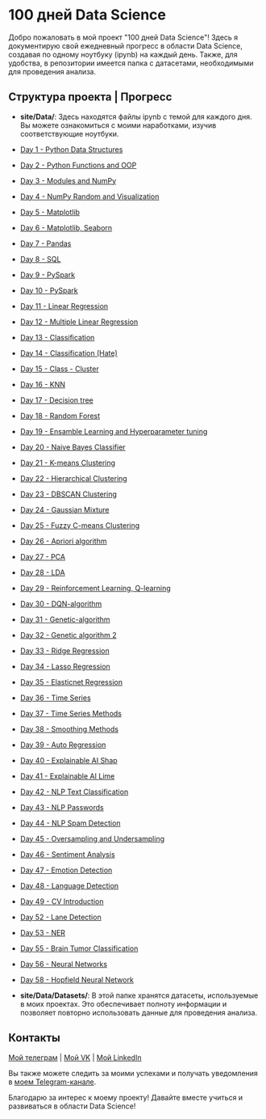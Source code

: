 # 100 дней Data Science

Добро пожаловать в мой проект "100 дней Data Science"! Здесь я документирую свой ежедневный прогресс в области Data Science, создавая по одному ноутбуку (ipynb) на каждый день. Также, для удобства, в репозитории имеется папка с датасетами, необходимыми для проведения анализа.

## Структура проекта | Прогресс

- **site/Data/**: Здесь находятся файлы ipynb с темой для каждого дня. Вы можете ознакомиться с моими наработками, изучив соответствующие ноутбуки.

- [Day 1 - Python Data Structures](site/Data/Day%201%20-%20Python%20Data%20Structures.ipynb)
- [Day 2 - Python Functions and OOP](site/Data/Day%202%20-%20Python%20Functions%20and%20OOP.ipynb)
- [Day 3 - Modules and NumPy](site/Data/Day%203%20-%20Modules%20and%20NumPy.ipynb)
- [Day 4 - NumPy Random and Visualization](site/Data/Day%204%20-%20NumPy%20Random%20and%20Visualization.ipynb)
- [Day 5 - Matplotlib](site/Data/Day%205%20-%20Matplotlib.ipynb)
- [Day 6 - Matplotlib, Seaborn](site/Data/Day%206%20-%20Matplotlib%2C%20Seaborn.ipynb)
- [Day 7 - Pandas](site/Data/Day%207%20-%20Pandas.ipynb)
- [Day 8 - SQL](site/Data/Day%208%20-%20SQL.ipynb)
- [Day 9 - PySpark](site/Data/Day%209%20-%20PySpark.ipynb)
- [Day 10 - PySpark](site/Data/Day%2010%20-%20PySpark.ipynb)
- [Day 11 - Linear Regression](site/Data/Day%2011%20-%20Linear%20Regression.ipynb)
- [Day 12 - Multiple Linear Regression](site/Data/Day%2012%20-%20Multiple%20Linear%20Regression.ipynb)
- [Day 13 - Classification](site/Data/Day%2013%20-%20Classification.ipynb)
- [Day 14 - Classification (Hate)](site/Data/Day%2014%20-%20Classification%20(Hate).ipynb)
- [Day 15 - Class - Cluster](site/Data/Day%2015%20-%20Class%20-%20Cluster.ipynb)
- [Day 16 - KNN](site/Data/Day%2016%20-%20KNN.ipynb)
- [Day 17 - Decision tree](site/Data/Day%2017%20-%20Decision%20tree.ipynb)
- [Day 18 - Random Forest](site/Data/Day%2018%20-%20Random%20Forest.ipynb)
- [Day 19 - Ensamble Learning and Hyperparameter tuning](site/Data/Day%2019%20-%20Ensamble%20Learning%20and%20Hyperparameter%20tuning.ipynb)
- [Day 20 - Naive Bayes Classifier](site/Data/Day%2020%20-%20Naive%20Bayes%20Classifier.ipynb)
- [Day 21 - K-means Clustering](site/Data/Day%2021%20-%20K-means%20Clustering.ipynb)
- [Day 22 - Hierarchical Clustering](site/Data/Day%2022%20-%20Hierarchical%20Clustering.ipynb)
- [Day 23 - DBSCAN Clustering](site/Data/Day%2023%20-%20DBSCAN%20Clustering.ipynb)
- [Day 24 - Gaussian Mixture](site/Data/Day%2024%20-%20Gaussian%20Mixture.ipynb)
- [Day 25 - Fuzzy C-means Clustering](site/Data/Day%2025%20-%20Fuzzy%20C-means%20Clustering.ipynb)
- [Day 26 - Apriori algorithm](site/Data/Day%2026%20-%20Apriori%20algorithm.ipynb)
- [Day 27 - PCA](site/Data/Day%2027%20-%20PCA.ipynb)
- [Day 28 - LDA](site/Data/Day%2028%20-%20LDA.ipynb)
- [Day 29 - Reinforcement Learning, Q-learning](site/Data/Day%2029%20-%20Reinforcement%20Learning%2C%20Q-learning.ipynb)
- [Day 30 - DQN-algorithm](site/Data/Day%2030%20-%20DQN-algorithm.ipynb)
- [Day 31 - Genetic-algorithm](site/Data/Day%2031%20-%20Genetic-algorithm.ipynb)
- [Day 32 - Genetic algorithm 2](site/Data/Day%2032%20-%20Genetic%20algorithm%202.ipynb)
- [Day 33 - Ridge Regression](site/Data/Day%2033%20-%20Ridge%20Regression.ipynb)
- [Day 34 - Lasso Regression](site/Data/Day%2034%20-%20Lasso%20Regression.ipynb)
- [Day 35 - Elasticnet Regression](site/Data/Day%2035%20-%20Elasticnet%20Regression.ipynb)
- [Day 36 - Time Series](site/Data/Day%2036%20-%20Time%20Series.ipynb)
- [Day 37 - Time Series Methods](site/Data/Day%2037%20-%20Time%20Series%20Methods.ipynb)
- [Day 38 - Smoothing Methods](site/Data/Day%2038%20-%20Smoothing%20Methods.ipynb)
- [Day 39 - Auto Regression](site/Data/Day%2039%20-%20Auto%20Regression.ipynb)
- [Day 40 - Explainable AI Shap](site/Data/Day%2040%20-%20Explainable%20AI%20Shap.ipynb)
- [Day 41 - Explainable AI Lime](site/Data/Day%2041%20-%20Explainable%20AI%20Lime.ipynb)
- [Day 42 - NLP Text Classification](site/Data/Day%2042%20-%20NLP%20Text%20Classification.ipynb)
- [Day 43 - NLP Passwords](site/Data/Day%2043%20-%20NLP%20Passwords.ipynb)
- [Day 44 - NLP Spam Detection](site/Data/Day%2044%20-%20NLP%20Spam%20Detection.ipynb)
- [Day 45 - Oversampling and Undersampling](site/Data/Day%2045%20-%20Oversampling%20and%20Undersampling.ipynb)
- [Day 46 - Sentiment Analysis](site/Data/Day%2046%20-%20Sentiment%20Analysis.ipynb)
- [Day 47 - Emotion Detection](site/Data/Day%2047%20-%20Emotion%20Detection.ipynb)
- [Day 48 - Language Detection](site/Data/Day%2048%20-%20Language%20Detection.ipynb)
- [Day 49 - CV Introduction](site/Data/Day%2049%20-%20CV%20Introduction.ipynb)
- [Day 52 - Lane Detection](site/Data/Day%2052%20-%20Lane%20Detection.ipynb)
- [Day 53 - NER](site/Data/Day%2053%20-%20NER.ipynb)
- [Day 55 - Brain Tumor Classification](site/Data/Day%2055%20-%20Brain%20Tumor%20Classification.ipynb)
- [Day 56 - Neural Networks](site/Data/Day%2056%20-%20Neural%20Networks.ipynb)
- [Day 58 - Hopfield Neural Network](site/Data/Day%2058%20-%20Hopfield%20Neural%20Network.ipynb)


- **site/Data/Datasets/**: В этой папке хранятся датасеты, используемые в моих проектах. Это обеспечивает полноту информации и позволяет повторно использовать данные для проведения анализа.

## Контакты

[Мой телеграм](https://t.me/xEnotWhyNotx) | [Мой VK](https://vk.com/xEnotWhyNotx) | [Мой LinkedIn](https://linkedin.com/in/xEnotWhyNotx)

Вы также можете следить за моими успехами и получать уведомления в [моем Telegram-канале](https://t.me/your_data_science).

Благодарю за интерес к моему проекту! Давайте вместе учиться и развиваться в области Data Science!
